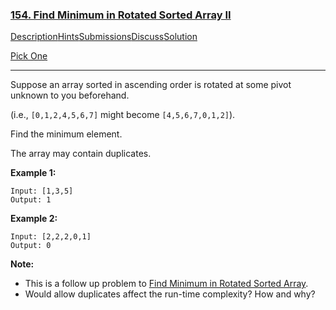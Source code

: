 ### [154. Find Minimum in Rotated Sorted Array II](https://leetcode.com/problems/find-minimum-in-rotated-sorted-array-ii/description/)

[Description](https://leetcode.com/problems/find-minimum-in-rotated-sorted-array-ii/description/)[Hints](https://leetcode.com/problems/find-minimum-in-rotated-sorted-array-ii/hints/)[Submissions](https://leetcode.com/problems/find-minimum-in-rotated-sorted-array-ii/submissions/)[Discuss](https://leetcode.com/problems/find-minimum-in-rotated-sorted-array-ii/discuss/)[Solution](https://leetcode.com/problems/find-minimum-in-rotated-sorted-array-ii/solution/)



[Pick One](https://leetcode.com/problems/random-one-question/)

------

Suppose an array sorted in ascending order is rotated at some pivot unknown to you beforehand.

(i.e.,  `[0,1,2,4,5,6,7]` might become  `[4,5,6,7,0,1,2]`).

Find the minimum element.

The array may contain duplicates.

**Example 1:**

```
Input: [1,3,5]
Output: 1
```

**Example 2:**

```
Input: [2,2,2,0,1]
Output: 0
```

**Note:**

- This is a follow up problem to [Find Minimum in Rotated Sorted Array](https://leetcode.com/problems/find-minimum-in-rotated-sorted-array/description/).
- Would allow duplicates affect the run-time complexity? How and why?